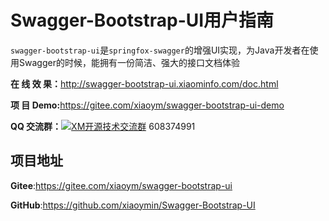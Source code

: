 # Swagger-Bootstrap-UI用户指南

`swagger-bootstrap-ui`是`springfox-swagger`的增强UI实现，为Java开发者在使用Swagger的时候，能拥有一份简洁、强大的接口文档体验

**在 线 效 果：**<http://swagger-bootstrap-ui.xiaominfo.com/doc.html>

**项 目 Demo:**<https://gitee.com/xiaoym/swagger-bootstrap-ui-demo>

**QQ 交流群：**[![XM开源技术交流群](https://pub.idqqimg.com/wpa/images/group.png)](https://shang.qq.com/wpa/qunwpa?idkey=16b81902c23fbca82780fa107da1b6612e2ee44a05c4103c9176ad9d61c2f6bf) 608374991

## 项目地址

**Gitee**:https://gitee.com/xiaoym/swagger-bootstrap-ui

**GitHub**:https://github.com/xiaoymin/Swagger-Bootstrap-UI


<script src='https://gitee.com/xiaoym/swagger-bootstrap-ui/widget_preview'></script>
<style>
.pro_name a{color: #4183c4;}
.osc_git_title{background-color: #fff;}
.osc_git_box{background-color: #fff;}
.osc_git_box{border-color: #E3E9ED;}
.osc_git_info{color: #666;}
.osc_git_main a{color: #9B9B9B;}
</style>
